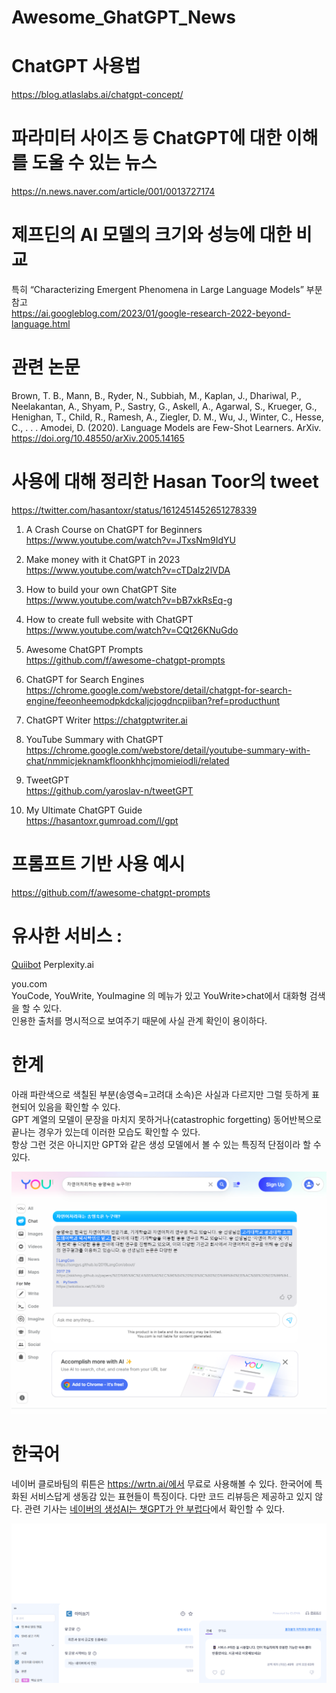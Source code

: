 # Awesome_GhatGPT_News   


# ChatGPT 사용법   
https://blog.atlaslabs.ai/chatgpt-concept/  
    
# 파라미터 사이즈 등 ChatGPT에 대한 이해를 도울 수 있는 뉴스    
https://n.news.naver.com/article/001/0013727174    
   
# 제프딘의 AI 모델의 크기와 성능에 대한 비교    
특히 “Characterizing Emergent Phenomena in Large Language Models” 부분 참고   
https://ai.googleblog.com/2023/01/google-research-2022-beyond-language.html   



# 관련 논문
Brown, T. B., Mann, B., Ryder, N., Subbiah, M., Kaplan, J., Dhariwal, P., Neelakantan, A., Shyam, P., Sastry, G., Askell, A., Agarwal, S., Krueger, G., Henighan, T., Child, R., Ramesh, A., Ziegler, D. M., Wu, J., Winter, C., Hesse, C., . . .  Amodei, D. (2020). Language Models are Few-Shot Learners. ArXiv. https://doi.org/10.48550/arXiv.2005.14165


     
# 사용에 대해 정리한 Hasan Toor의 tweet    
https://twitter.com/hasantoxr/status/1612451452651278339    
1.  A Crash Course on ChatGPT for Beginners   
https://www.youtube.com/watch?v=JTxsNm9IdYU    
       
2. Make money with it ChatGPT in 2023      
https://www.youtube.com/watch?v=cTDalz2lVDA       
    
3. How to build your own ChatGPT Site     
https://www.youtube.com/watch?v=bB7xkRsEq-g     
    
4. How to create full website with ChatGPT      
https://www.youtube.com/watch?v=CQt26KNuGdo     

5. Awesome ChatGPT Prompts  
https://github.com/f/awesome-chatgpt-prompts     

6. ChatGPT for Search Engines  
https://chrome.google.com/webstore/detail/chatgpt-for-search-engine/feeonheemodpkdckaljcjogdncpiiban?ref=producthunt    
  
7. ChatGPT Writer 
https://chatgptwriter.ai  

8. YouTube Summary with ChatGPT 
https://chrome.google.com/webstore/detail/youtube-summary-with-chat/nmmicjeknamkfloonkhhcjmomieiodli/related            

9. TweetGPT       
https://github.com/yaroslav-n/tweetGPT     

10. My Ultimate ChatGPT Guide        
https://hasantoxr.gumroad.com/l/gpt  


# 프롬프트 기반 사용 예시
https://github.com/f/awesome-chatgpt-prompts

 # 유사한 서비스 :  

[Quiibot](https://quillbot.com/?utm_medium=paid_search&utm_source=google&utm_campaign=paraphrase_premium&campaign_type=performance_max)
Perplexity.ai


you.com           
YouCode, YouWrite, YouImagine 의 메뉴가 있고 YouWrite>chat에서 대화형 검색을 할 수 있다.      
인용한 출처를 명시적으로 보여주기 때문에 사실 관계 확인이 용이하다.    

# 한계      
아래 파란색으로 색칠된 부분(송영숙=고려대 소속)은 사실과 다르지만 그럴 듯하게 표현되어 있음을 확인할 수 있다.    
GPT 계열의 모델이 문장을 마치지 못하거나(catastrophic forgetting) 동어반복으로 끝나는 경우가 있는데 이러한 모습도 확인할 수 있다.     
항상 그런 것은 아니지만 GPT와 같은 생성 모델에서 볼 수 있는 특징적 단점이라 할 수 있다.    
    
![image](https://github.com/songys/Awesome_GhatGPT_News/blob/main/you_song.png)

# 한국어
네이버 클로바팀의 뤼튼은 https://wrtn.ai/에서 무료로 사용해볼 수 있다. 한국어에 특화된 서비스답게 생동감 있는 표현들이 특징이다.
다만 코드 리뷰등은 제공하고 있지 않다. 관련 기사는 [네이버의 생성AI는 챗GPT가 안 부럽다](https://byline.network/2023/02/%EB%84%A4%EC%9D%B4%EB%B2%84%EC%9D%98-%EC%83%9D%EC%84%B1ai%EB%8A%94-%EC%B1%97gpt%EA%B0%80-%EC%95%88-%EB%B6%80%EB%9F%BD%EB%8B%A4/?fbclid=IwAR0OOMt8hiSHO67_8QkbDwt9HZqldUFzXq2ioBT0JkHRt9gRZR2BTdUhi5k)에서 확인할 수 있다.



![image](https://github.com/songys/Awesome_GhatGPT_News/blob/main/뤼튼.png)
